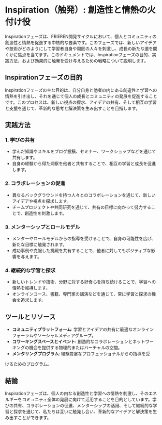# Inspiration（触発）: 創造性と情熱の火付け役

Inspirationフェーズは、FRIEREN開発サイクルにおいて、個人とコミュニティの創造性と情熱を促進する中核的な要素です。このフェーズでは、新しいアイデアや技術がどのようにして学習者自身や周囲の人々を刺激し、成長の新たな道を開くかに焦点を当てます。このドキュメントでは、Inspirationフェーズの目的、実践方法、および効果的に触発を受け与えるための戦略について説明します。

## Inspirationフェーズの目的

Inspirationフェーズの主な目的は、自分自身と他者の内にある創造性と学習への情熱を引き出し、それを通じて個人の成長とコミュニティの発展を促進することです。このプロセスは、新しい視点の探求、アイデアの共有、そして相互の学習と支援を通じて、革新的な思考と解決策を生み出すことを目指します。

## 実践方法

### 1. 学びの共有
- 学んだ知識やスキルをブログ投稿、セミナー、ワークショップなどを通じて共有します。
- 自身の経験から得た洞察を他者と共有することで、相互の学習と成長を促進します。

### 2. コラボレーションの促進
- 異なるバックグラウンドを持つ人々とのコラボレーションを通じて、新しいアイデアや視点を探求します。
- チームプロジェクトや共同研究を通じて、共有の目標に向かって努力することで、創造性を刺激します。

### 3. メンターシップとロールモデル
- メンターやロールモデルからの指導を受けることで、自身の可能性を広げ、新たな目標に触発されます。
- 成功事例や克服した挑戦を共有することで、他者に対してもポジティブな影響を与えます。

### 4. 継続的な学習と探求
- 新しいトレンドや技術、分野に対する好奇心を持ち続けることで、学習への情熱を維持します。
- オンラインコース、書籍、専門家の講演などを通じて、常に学習と探求の機会を追求します。

## ツールとリソース

- **コミュニティプラットフォーム**: 学習とアイデアの共有に最適なオンラインフォーラムやソーシャルメディアグループ。
- **コワーキングスペースとイベント**: 創造的なコラボレーションとネットワーキングの機会を提供する物理的またはバーチャルの空間。
- **メンタリングプログラム**: 経験豊富なプロフェッショナルからの指導を受

けるためのプログラム。

## 結論

Inspirationフェーズは、個人の内なる創造性と学習への情熱を刺激し、そのエネルギーをコミュニティ全体の発展に向けて活用することを目的としています。学びの共有、コラボレーションの促進、メンターシップの活用、そして継続的な学習と探求を通じて、私たちは互いに触発し合い、革新的なアイデアと解決策を生み出すことができます。
